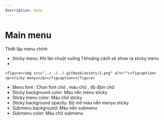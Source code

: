 ```yaml
---
description: menu
---
```


# Main menu

Thiết lập menu chính

* Sticky menu: Khi lăn chuột xuống 1 khoảng cách sẽ show ra sticky menu
*

    <figure><img src="../../../.gitbook/assets/2.png" alt=""><figcaption><p>sticky menyu</p></figcaption></figure>
* Menu font : Chọn font chữ , màu chữ , độ đậm chữ
* Sticky background color: Màu nền menu sticky
* Sticky menu color: Màu chữ sticky
* Sticky background opacity: Độ mờ màu nền menyu sticky
* Submenu background: Màu nền submenu
* Submenu color: Màu chữ submenu
